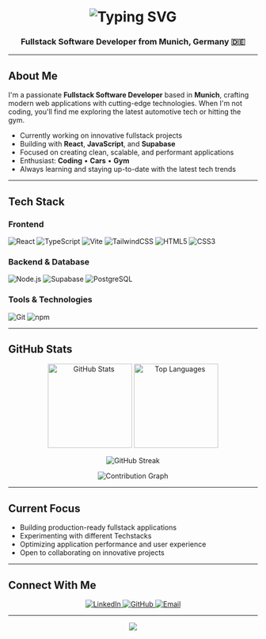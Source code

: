 <h1 align="center">
  <img src="https://readme-typing-svg.herokuapp.com?font=Fira+Code&size=32&duration=3000&pause=1000&color=FFFFFF&center=true&vCenter=true&width=600&lines=Hi+%F0%9F%91%8B+I'm+Lukas+Eifertinger;Fullstack+Software+Developer;Building+Modern+Web+Applications" alt="Typing SVG" />
</h1>

<h3 align="center">Fullstack Software Developer from Munich, Germany 🇩🇪</h3>


---

##  About Me

I'm a passionate **Fullstack Software Developer** based in **Munich**, crafting modern web applications with cutting-edge technologies. When I'm not coding, you'll find me exploring the latest automotive tech or hitting the gym.

-  Currently working on innovative fullstack projects
-  Building with **React**, **JavaScript**, and **Supabase**
-  Focused on creating clean, scalable, and performant applications
-  Enthusiast: **Coding** • **Cars** • **Gym**
-  Always learning and staying up-to-date with the latest tech trends

---

##  Tech Stack

### Frontend
![React](https://img.shields.io/badge/React-20232A?style=for-the-badge&logo=react&logoColor=61DAFB)
![TypeScript](https://img.shields.io/badge/TypeScript-007ACC?style=for-the-badge&logo=typescript&logoColor=white)
![Vite](https://img.shields.io/badge/Vite-646CFF?style=for-the-badge&logo=vite&logoColor=white)
![TailwindCSS](https://img.shields.io/badge/Tailwind_CSS-38B2AC?style=for-the-badge&logo=tailwind-css&logoColor=white)
![HTML5](https://img.shields.io/badge/HTML5-E34F26?style=for-the-badge&logo=html5&logoColor=white)
![CSS3](https://img.shields.io/badge/CSS3-1572B6?style=for-the-badge&logo=css3&logoColor=white)

### Backend & Database
![Node.js](https://img.shields.io/badge/Node.js-43853D?style=for-the-badge&logo=node.js&logoColor=white)
![Supabase](https://img.shields.io/badge/Supabase-3ECF8E?style=for-the-badge&logo=supabase&logoColor=white)
![PostgreSQL](https://img.shields.io/badge/PostgreSQL-316192?style=for-the-badge&logo=postgresql&logoColor=white)

### Tools & Technologies
![Git](https://img.shields.io/badge/Git-F05032?style=for-the-badge&logo=git&logoColor=white)
![npm](https://img.shields.io/badge/npm-CB3837?style=for-the-badge&logo=npm&logoColor=white)

---

##  GitHub Stats

<p align="center">
  <img src="https://github-readme-stats.vercel.app/api?username=yourusername&show_icons=true&theme=dark&hide_border=true&bg_color=0D1117&title_color=FFFFFF&icon_color=FFFFFF&text_color=C9D1D9" alt="GitHub Stats" height="170" />
  <img src="https://github-readme-stats.vercel.app/api/top-langs/?username=yourusername&layout=compact&theme=dark&hide_border=true&bg_color=0D1117&title_color=FFFFFF&text_color=C9D1D9" alt="Top Languages" height="170" />
</p>

<p align="center">
  <img src="https://github-readme-streak-stats.herokuapp.com/?user=yourusername&theme=dark&hide_border=true&background=0D1117&stroke=FFFFFF&ring=FFFFFF&fire=FFFFFF&currStreakLabel=FFFFFF" alt="GitHub Streak" />
</p>

<p align="center">
  <img src="https://github-readme-activity-graph.vercel.app/graph?username=yourusername&theme=github-dark&hide_border=true&bg_color=0D1117&color=FFFFFF&line=FFFFFF&point=FFFFFF" alt="Contribution Graph" />
</p>

---

##  Current Focus

-  Building production-ready fullstack applications
-  Experimenting with different Techstacks
-  Optimizing application performance and user experience
-  Open to collaborating on innovative projects

---

##  Connect With Me

<p align="center">
  <!-- Add your social links here -->
  <a href="https://linkedin.com/in/Lukas-eifertinger" target="_blank">
    <img src="https://img.shields.io/badge/LinkedIn-0077B5?style=for-the-badge&logo=linkedin&logoColor=white" alt="LinkedIn" />
  </a>
  <a href="https://github.com/7ukasx" target="_blank">
    <img src="https://img.shields.io/badge/GitHub-100000?style=for-the-badge&logo=github&logoColor=white" alt="GitHub" />
  </a>
  <a href="mailto:eifertingerlukas@gmail.com" target="_blank">
    <img src="https://img.shields.io/badge/Email-D14836?style=for-the-badge&logo=gmail&logoColor=white" alt="Email" />
  </a>
  <!-- Add more social links as needed -->
</p>

---

<p align="center">
  <img src="https://capsule-render.vercel.app/api?type=waving&color=gradient&customColorList=0,0,0&height=100&section=footer" />
</p>
